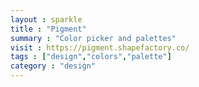 ```yaml
---
layout : sparkle
title : "Pigment"
summary : "Color picker and palettes"
visit : https://pigment.shapefactory.co/
tags : ["design","colors","palette"]
category : "design"
---
```

